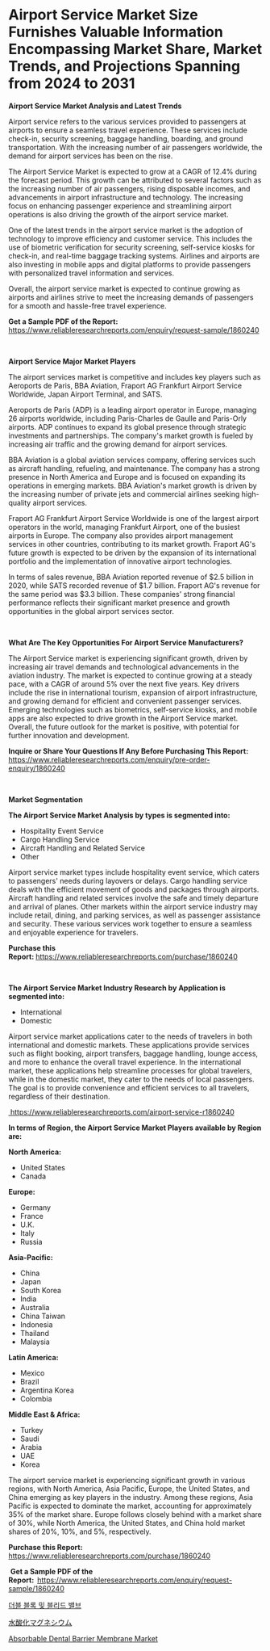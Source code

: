 <p><h1>Airport Service Market Size Furnishes Valuable Information Encompassing Market Share, Market Trends, and Projections Spanning from 2024 to 2031</h1></p><p><strong>Airport Service Market Analysis and Latest Trends</strong></p>
<p><p>Airport service refers to the various services provided to passengers at airports to ensure a seamless travel experience. These services include check-in, security screening, baggage handling, boarding, and ground transportation. With the increasing number of air passengers worldwide, the demand for airport services has been on the rise.</p><p>The Airport Service Market is expected to grow at a CAGR of 12.4% during the forecast period. This growth can be attributed to several factors such as the increasing number of air passengers, rising disposable incomes, and advancements in airport infrastructure and technology. The increasing focus on enhancing passenger experience and streamlining airport operations is also driving the growth of the airport service market.</p><p>One of the latest trends in the airport service market is the adoption of technology to improve efficiency and customer service. This includes the use of biometric verification for security screening, self-service kiosks for check-in, and real-time baggage tracking systems. Airlines and airports are also investing in mobile apps and digital platforms to provide passengers with personalized travel information and services.</p><p>Overall, the airport service market is expected to continue growing as airports and airlines strive to meet the increasing demands of passengers for a smooth and hassle-free travel experience.</p></p>
<p><strong>Get a Sample PDF of the Report:&nbsp;</strong> <a href="https://www.reliableresearchreports.com/enquiry/request-sample/1860240">https://www.reliableresearchreports.com/enquiry/request-sample/1860240</a></p>
<p>&nbsp;</p>
<p><strong>Airport Service Major Market Players</strong></p>
<p><p>The airport services market is competitive and includes key players such as Aeroports de Paris, BBA Aviation, Fraport AG Frankfurt Airport Service Worldwide, Japan Airport Terminal, and SATS.</p><p>Aeroports de Paris (ADP) is a leading airport operator in Europe, managing 26 airports worldwide, including Paris-Charles de Gaulle and Paris-Orly airports. ADP continues to expand its global presence through strategic investments and partnerships. The company's market growth is fueled by increasing air traffic and the growing demand for airport services.</p><p>BBA Aviation is a global aviation services company, offering services such as aircraft handling, refueling, and maintenance. The company has a strong presence in North America and Europe and is focused on expanding its operations in emerging markets. BBA Aviation's market growth is driven by the increasing number of private jets and commercial airlines seeking high-quality airport services.</p><p>Fraport AG Frankfurt Airport Service Worldwide is one of the largest airport operators in the world, managing Frankfurt Airport, one of the busiest airports in Europe. The company also provides airport management services in other countries, contributing to its market growth. Fraport AG's future growth is expected to be driven by the expansion of its international portfolio and the implementation of innovative airport technologies.</p><p>In terms of sales revenue, BBA Aviation reported revenue of $2.5 billion in 2020, while SATS recorded revenue of $1.7 billion. Fraport AG's revenue for the same period was $3.3 billion. These companies' strong financial performance reflects their significant market presence and growth opportunities in the global airport services sector.</p></p>
<p>&nbsp;</p>
<p><strong>What Are The Key Opportunities For Airport Service Manufacturers?</strong></p>
<p><p>The Airport Service market is experiencing significant growth, driven by increasing air travel demands and technological advancements in the aviation industry. The market is expected to continue growing at a steady pace, with a CAGR of around 5% over the next five years. Key drivers include the rise in international tourism, expansion of airport infrastructure, and growing demand for efficient and convenient passenger services. Emerging technologies such as biometrics, self-service kiosks, and mobile apps are also expected to drive growth in the Airport Service market. Overall, the future outlook for the market is positive, with potential for further innovation and development.</p></p>
<p><strong>Inquire or Share Your Questions If Any Before Purchasing This Report:</strong> <a href="https://www.reliableresearchreports.com/enquiry/pre-order-enquiry/1860240">https://www.reliableresearchreports.com/enquiry/pre-order-enquiry/1860240</a></p>
<p>&nbsp;</p>
<p><strong>Market Segmentation</strong></p>
<p><strong>The Airport Service Market Analysis by types is segmented into:</strong></p>
<p><ul><li>Hospitality Event Service</li><li>Cargo Handling Service</li><li>Aircraft Handling and Related Service</li><li>Other</li></ul></p>
<p><p>Airport service market types include hospitality event service, which caters to passengers' needs during layovers or delays. Cargo handling service deals with the efficient movement of goods and packages through airports. Aircraft handling and related services involve the safe and timely departure and arrival of planes. Other markets within the airport service industry may include retail, dining, and parking services, as well as passenger assistance and security. These various services work together to ensure a seamless and enjoyable experience for travelers.</p></p>
<p><strong>Purchase this Report:&nbsp;</strong><a href="https://www.reliableresearchreports.com/purchase/1860240">https://www.reliableresearchreports.com/purchase/1860240</a></p>
<p>&nbsp;</p>
<p><strong>The Airport Service Market Industry Research by Application is segmented into:</strong></p>
<p><ul><li>International</li><li>Domestic</li></ul></p>
<p><p>Airport service market applications cater to the needs of travelers in both international and domestic markets. These applications provide services such as flight booking, airport transfers, baggage handling, lounge access, and more to enhance the overall travel experience. In the international market, these applications help streamline processes for global travelers, while in the domestic market, they cater to the needs of local passengers. The goal is to provide convenience and efficient services to all travelers, regardless of their destination.</p></p>
<p><a href="https://www.reliableresearchreports.com/airport-service-r1860240">&nbsp;https://www.reliableresearchreports.com/airport-service-r1860240</a></p>
<p><strong>In terms of Region, the Airport Service Market Players available by Region are:</strong></p>
<p>
    <p> <strong> North America: </strong>
        <ul>
            <li>United States</li>
            <li>Canada</li>
        </ul>
        </p> 
    <p> <strong> Europe: </strong>
        <ul>
            <li>Germany</li>
            <li>France</li>
            <li>U.K.</li>
            <li>Italy</li>
            <li>Russia</li>
        </ul>
        </p> 
    <p> <strong> Asia-Pacific: </strong>
        <ul>
            <li>China</li>
            <li>Japan</li>
            <li>South Korea</li>
            <li>India</li>
            <li>Australia</li>
            <li>China Taiwan</li>
            <li>Indonesia</li>
            <li>Thailand</li>
            <li>Malaysia</li>
        </ul>
        </p> 
    <p> <strong> Latin America: </strong>
        <ul>
            <li>Mexico</li>
            <li>Brazil</li>
            <li>Argentina Korea</li>
            <li>Colombia</li>
        </ul>
        </p> 
    <p> <strong> Middle East & Africa: </strong>
        <ul>
            <li>Turkey</li>
            <li>Saudi</li>
            <li>Arabia</li>
            <li>UAE</li>
            <li>Korea</li>
        </ul>
    </p>
    </p>
<p><p>The airport service market is experiencing significant growth in various regions, with North America, Asia Pacific, Europe, the United States, and China emerging as key players in the industry. Among these regions, Asia Pacific is expected to dominate the market, accounting for approximately 35% of the market share. Europe follows closely behind with a market share of 30%, while North America, the United States, and China hold market shares of 20%, 10%, and 5%, respectively.</p></p>
<p><strong>Purchase this Report: </strong><a href="https://www.reliableresearchreports.com/purchase/1860240">https://www.reliableresearchreports.com/purchase/1860240</a></p>
<p>&nbsp;<strong>Get a Sample PDF of the Report:&nbsp;&nbsp;</strong><a href="https://www.reliableresearchreports.com/enquiry/request-sample/1860240">https://www.reliableresearchreports.com/enquiry/request-sample/1860240</a></p>
<p><strong></strong></p>
<p><p><a href="https://medium.com/@ukaszduda1/%EC%9D%B4%EC%A4%91-%EC%B0%A8%EB%8B%A8-%EB%B0%8F-%EB%B8%94%EB%A6%AC%EB%93%9C-%EB%B0%B8%EB%B8%8C-%EC%8B%9C%EC%9E%A5-%EC%A0%90%EC%9C%A0%EC%9C%A8-%EC%A7%84%ED%99%94-%EB%B0%8F-%EC%8B%9C%EC%9E%A5-%EC%84%B1%EC%9E%A5-%EB%8F%99%ED%96%A5-2024-2031-21802bf3f9a8">더블 블록 및 블리드 밸브</a></p><p><a href="https://medium.com/@amarart56456/%E3%83%9E%E3%82%B0%E3%83%8D%E3%82%B7%E3%82%A6%E3%83%A0%E3%83%8F%E3%82%A4%E3%83%89%E3%83%AD%E3%82%AD%E3%82%B7%E3%83%89%E5%B8%82%E5%A0%B4-%E7%AB%B6%E4%BA%89%E5%88%86%E6%9E%90-%E5%B8%82%E5%A0%B4%E3%83%88%E3%83%AC%E3%83%B3%E3%83%89-2031%E5%B9%B4%E3%81%BE%E3%81%A7%E3%81%AE%E4%BA%88%E6%B8%AC-7a9eb3bb2eed">水酸化マグネシウム</a></p><p><a href="https://view.publitas.com/reportprime-1/absorbable-dental-barrier-membrane-market-size-market-outlook-and-market-forecast-2024-to-2031/">Absorbable Dental Barrier Membrane Market</a></p></p>
